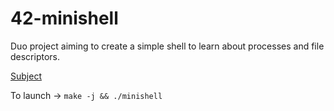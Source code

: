 # 42-minishell

Duo project aiming to create a simple shell to learn about processes and file descriptors.

[Subject](https://cdn.intra.42.fr/pdf/pdf/47577/en.subject.pdf)

To launch -> `make -j && ./minishell`
